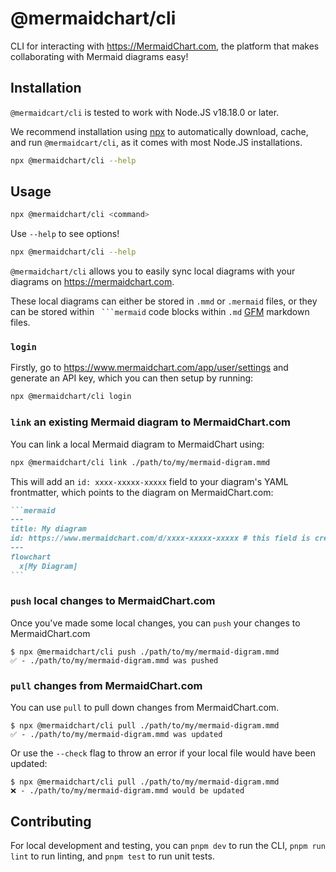 # @mermaidchart/cli

CLI for interacting with https://MermaidChart.com, the platform that makes collaborating with Mermaid diagrams easy!

## Installation

`@mermaidcart/cli` is tested to work with Node.JS v18.18.0 or later.

We recommend installation using [npx](https://docs.npmjs.com/cli/v10/commands/npx)
to automatically download, cache, and run `@mermaidcart/cli`, as it comes with
most Node.JS installations.

```bash
npx @mermaidchart/cli --help
```

## Usage

```bash
npx @mermaidchart/cli <command>
```

Use `--help` to see options!

```bash
npx @mermaidchart/cli --help
```

`@mermaidchart/cli` allows you to easily sync local diagrams with your diagrams
on https://mermaidchart.com.

These local diagrams can either be stored in `.mmd` or `.mermaid` files, or
they can be stored within ```` ```mermaid```` code blocks within `.md`
[GFM](https://github.github.com/gfm/) markdown files.

### `login`

Firstly, go to https://www.mermaidchart.com/app/user/settings and generate an
API key, which you can then setup by running:

```bash
npx @mermaidchart/cli login
```

### `link` an existing Mermaid diagram to MermaidChart.com

You can link a local Mermaid diagram to MermaidChart using:

```bash
npx @mermaidchart/cli link ./path/to/my/mermaid-digram.mmd
```

This will add an `id: xxxx-xxxxx-xxxxx` field to your diagram's YAML frontmatter,
which points to the diagram on MermaidChart.com:

````markdown
```mermaid
---
title: My diagram
id: https://www.mermaidchart.com/d/xxxx-xxxxx-xxxxx # this field is created by @mermaidchart/cli
---
flowchart
  x[My Diagram]
```
````

### `push` local changes to MermaidChart.com

Once you've made some local changes, you can `push` your changes to MermaidChart.com

```console
$ npx @mermaidchart/cli push ./path/to/my/mermaid-digram.mmd
✅ - ./path/to/my/mermaid-digram.mmd was pushed
```

### `pull` changes from MermaidChart.com

You can use `pull` to pull down changes from MermaidChart.com.

```console
$ npx @mermaidchart/cli pull ./path/to/my/mermaid-digram.mmd
✅ - ./path/to/my/mermaid-digram.mmd was updated
```

Or use the `--check` flag to throw an error if your local file would have been
updated:

```console
$ npx @mermaidchart/cli pull ./path/to/my/mermaid-digram.mmd
❌ - ./path/to/my/mermaid-digram.mmd would be updated
```

## Contributing

For local development and testing, you can `pnpm dev` to run the CLI,
`pnpm run lint` to run linting, and `pnpm test` to run unit tests.

